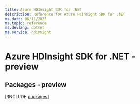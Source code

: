 ```yaml
---
title: Azure HDInsight SDK for .NET
description: Reference for Azure HDInsight SDK for .NET
ms.date: 06/11/2025
ms.topic: reference
ms.devlang: dotnet
ms.service: hdinsight
---
```

# Azure HDInsight SDK for .NET - preview
## Packages - preview
[!INCLUDE [packages](hdinsight-index.md)]